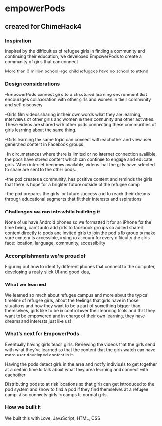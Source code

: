 # empowerPods

## created for ChimeHack4

### Inspiration

Inspired by the difficulties of refugee girls in finding a community and continuing their education, we developed EmpowerPods to create a community of girls that can connect

More than 3 million school-age child refugees have no school to attend

### Design considerations

-EmpowerPods connect girls to a structured learning environment that encourages collaboration with other girls and women in their community and self-discovery

-Girls film videos sharing in their own words what they are learning, interviews of other girls and women in their connunity and other activities. These videos are shared with other pods connecting these communities of girls learning about the same thing.

-Girls learning the same topic can connect with eachother and view user generated content in Facebook groups

-In circumstances where there is limited or no internet connection availible, the pods have stored content which can continue to engage and educate girls. When internet becomes available, videos that the girls have selected to share are sent to the other pods.

-the pod creates a community, has positive content and reminds the girls that there is hope for a brighter future outside of the refugee camp

-the pod prepares the girls for future success and to reach their dreams through educational segments that fit their interests and aspirations

### Challenges we ran into while building it

None of us have Android phones so we formatted it for an iPhone for the time being, can't auto add girls to facebook groups so added shared content directly to pods and invited girls to join the pod's fb group to make sure content is accessible, trying to account for every difficulty the girls face: location, language, community, accessibility

### Accomplishments we're proud of

Figuring out how to identify different phones that connect to the computer, developing a really slick UI and good idea, 

### What we learned

We learned so much about refugee campus and more about the typical timeline of refugee girls, about the feelings that girls have in those situations and how they want to be a part of something bigger than themselves, girls like to be in control over their learning tools and that they want to be empowered and in charge of their own learning, they have dreams and interests just like us!

### What's next for EmpowerPods

Eventually having girls teach girls. Reviewing the videos that the girls send with what they've learned so that the content that the girls watch can have more user developed content in it.

Having the pods detect girls in the area and notify indiviuals to get together at a certain time to talk about what they area learning and connect with eachother

Distributing pods to at risk locations so that girls can get introduced to the pod system and know to find a pod if they find themselves at a refugee camp. Also connects girls in camps to normal girls.

### How we built it

We built this with Love, JavaScript, HTML, CSS
